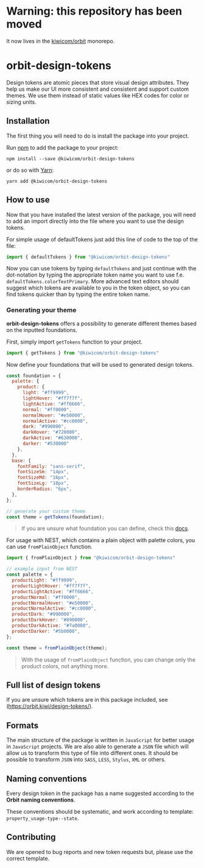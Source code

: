 # Warning: this repository has been moved

It now lives in the [kiwicom/orbit](https://github.com/kiwicom/orbit) monorepo.

# orbit-design-tokens
Design tokens are atomic pieces that store visual design attributes. They help us make our UI more consistent and consistent and support custom themes. We use them instead of static values like HEX codes for color or sizing units.

## Installation
The first thing you will need to do is install the package into your project. 

Run [npm](https://www.npmjs.com/) to add the package to your project:

`npm install --save @kiwicom/orbit-design-tokens`

or do so with [Yarn](https://yarnpkg.com/):

`yarn add @kiwicom/orbit-design-tokens`

## How to use
Now that you have installed the latest version of the package, you will need to add an import directly into the file where you want to use the design tokens.

For simple usage of defaultTokens just add this line of code to the top of the file:

```jsx
import { defaultTokens } from "@kiwicom/orbit-design-tokens"
```
 
Now you can use tokens by typing `defaultTokens` and just continue with the dot-notation by typing the appropriate token name you want to use f.e. `defaultTokens.colorTextPrimary`. More advanced text editors should suggest which tokens are available to you in the token object, so you can find tokens quicker than by typing the entire token name.

### Generating your theme

**orbit-design-tokens** offers a possibility to generate different themes based on the inputted foundations.

First, simply import `getTokens` function to your project.

```jsx
import { getTokens } from "@kiwicom/orbit-design-tokens"
```

Now define your foundations that will be used to generated design tokens.

```jsx
const foundation = {
  palette: {
    product: {
      light: "#ff9999",
      lightHover: "#ff7f7f",
      lightActive: "#ff6666",
      normal: "#ff0000",
      normalHover: "#e50000",
      normalActive: "#cc0000",
      dark: "#990000",
      darkHover: "#720000",
      darkActive: "#630000",
      darker: "#530000"
    },
  },
  base: {
    fontFamily: "sans-serif",
    fontSizeSm: "14px",
    fontSizeMd: "16px",
    fontSizeLg: "18px",
    borderRadius: "6px",
  },
};

// generate your custom theme
const theme = getTokens(foundation);
```
> If you are unsure what foundation you can define, check this [docs](https://github.com/kiwicom/orbit-design-tokens/blob/master/.github/foundation.md).

For usage with NEST, which contains a plain object with palette colors, you can use `fromPlainObject` function.

```jsx
import { fromPlainObject } from "@kiwicom/orbit-design-tokens"

// example input from NEST
const palette = {
  productLight: "#ff9999",
  productLightHover: "#ff7f7f",
  productLightActive: "#ff6666",
  productNormal: "#ff0000",
  productNormalHover: "#e50000",
  productNormalActive: "#cc0000",
  productDark: "#990000",
  productDarkHover: "#890000",
  productDarkActive: "#7a0000",
  productDarker: "#5b0000",
};

const theme = fromPlainObject(theme);
```

> With the usage of `fromPlainObject` function, you can change only the product colors, not anything more.

## Full list of design tokens
If you are unsure which tokens are in this package included, see (https://orbit.kiwi/design-tokens/).

## Formats
The main structure of the package is written in `JavaScript` for better usage in `JavaScript` projects. We are also able to generate a `JSON` file which will allow us to transform this type of file into different ones. It should be possible to transform `JSON` into `SASS`, `LESS`, `Stylus`, `XML` or others.

## Naming conventions
Every design token in the package has a name suggested according to the **Orbit naming conventions**.

These conventions should be systematic, and work according to template: `property_usage-type--state`.

## Contributing

We are opened to bug reports and new token requests but, please use the correct template.
